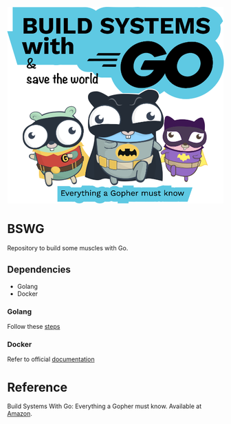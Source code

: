 ![logo](static/buildsystems.png)

# BSWG

Repository to build some muscles with Go.

## Dependencies

 - Golang
 - Docker

### Golang

Follow these [steps](https://go.dev/doc/install)

### Docker

Refer to official [documentation](https://docs.docker.com/engine/install/)

# Reference

Build Systems With Go: Everything a Gopher must know. Available at [Amazon](https://www.amazon.com/Build-Systems-Go-Everything-Gopher-ebook/dp/B091FX4CZX).
